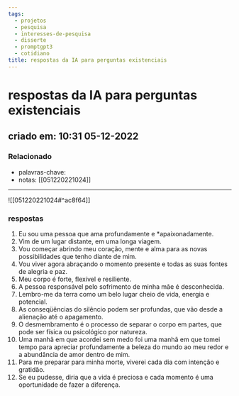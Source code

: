 ```yaml
---
tags:
  - projetos
  - pesquisa
  - interesses-de-pesquisa
  - disserte
  - promptgpt3
  - cotidiano
title: respostas da IA para perguntas existenciais
---
```

# respostas da IA para perguntas existenciais
## criado em: 10:31 05-12-2022

### Relacionado
- palavras-chave: 
- notas: [[051220221024]]
---
![[051220221024#^ac8f64]]

### respostas
1. Eu sou uma pessoa que ama profundamente e *apaixonadamente.
2. Vim de um lugar distante, em uma longa viagem.
3. Vou começar abrindo meu coração, mente e alma para as novas possibilidades que tenho diante de mim.
4. Vou viver agora abraçando o momento presente e todas as suas fontes de alegria e paz.
5. Meu corpo é forte, flexível e resiliente.
6. A pessoa responsável pelo sofrimento de minha mãe é desconhecida.
7. Lembro-me da terra como um belo lugar cheio de vida, energia e potencial.
8. As conseqüências do silêncio podem ser profundas, que vão desde a alienação até o apagamento.
9. O desmembramento é o processo de separar o corpo em partes, que pode ser física ou psicológico por natureza.
10. Uma manhã em que acordei sem medo foi uma manhã em que tomei tempo para apreciar profundamente a beleza do mundo ao meu redor e a abundância de amor dentro de mim.
11. Para me preparar para minha morte, viverei cada dia com intenção e gratidão.
12. Se eu pudesse, diria que a vida é preciosa e cada momento é uma oportunidade de fazer a diferença.

